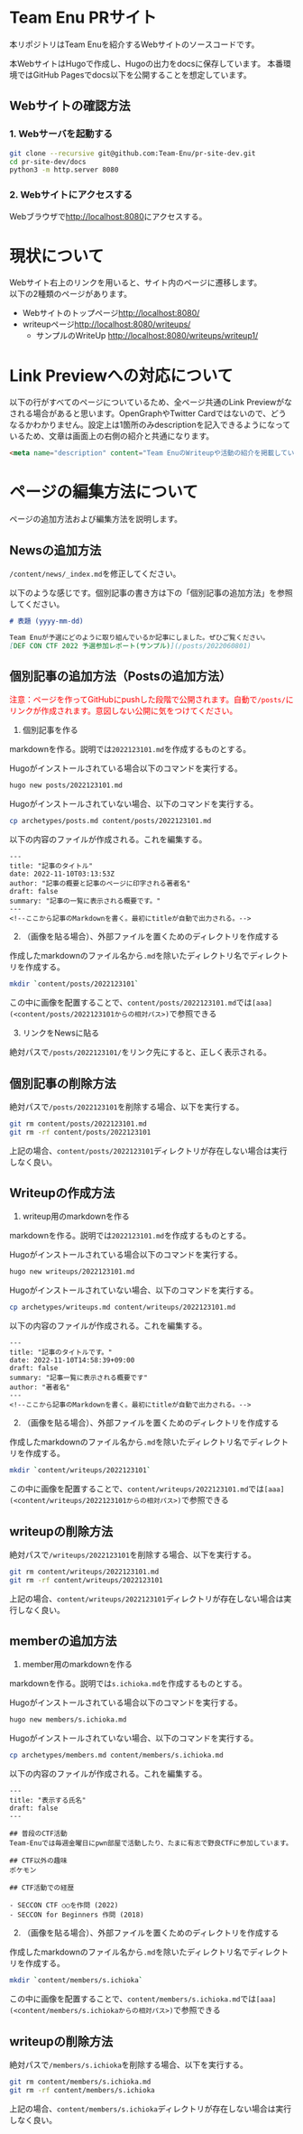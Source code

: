 # Team Enu PRサイト

本リポジトリはTeam Enuを紹介するWebサイトのソースコードです。

本WebサイトはHugoで作成し、Hugoの出力をdocsに保存しています。
本番環境ではGitHub Pagesでdocs以下を公開することを想定しています。

## Webサイトの確認方法

### 1. Webサーバを起動する

```bash
git clone --recursive git@github.com:Team-Enu/pr-site-dev.git
cd pr-site-dev/docs
python3 -m http.server 8080
```

### 2. Webサイトにアクセスする

Webブラウザで[http://localhost:8080](http://localhost:8080)にアクセスする。

# 現状について

Webサイト右上のリンクを用いると、サイト内のページに遷移します。  
以下の2種類のページがあります。
- Webサイトのトップページ[http://localhost:8080/](http://localhost:8080/)
- writeupページ[http://localhost:8080/writeups/](http://localhost:8080/writeups/)
  - サンプルのWriteUp [http://localhost:8080/writeups/writeup1/](http://localhost:8080/writeups/writeup1/)

# Link Previewへの対応について

以下の行がすべてのページについているため、全ページ共通のLink Previewがなされる場合があると思います。OpenGraphやTwitter Cardではないので、どうなるかわかりません。設定上は1箇所のみdescriptionを記入できるようになっているため、文章は画面上の右側の紹介と共通になります。
```html
<meta name="description" content="Team EnuのWriteupや活動の紹介を掲載しています。">
```

# ページの編集方法について

ページの追加方法および編集方法を説明します。

## Newsの追加方法

`/content/news/_index.md`を修正してください。

以下のような感じです。個別記事の書き方は下の「個別記事の追加方法」を参照してください。

```md
# 表題 (yyyy-mm-dd)

Team Enuが予選にどのように取り組んでいるか記事にしました。ぜひご覧ください。  
[DEF CON CTF 2022 予選参加レポート(サンプル)](/posts/2022060801)
```

## 個別記事の追加方法（Postsの追加方法）

<span style="color: red">注意：ページを作ってGitHubにpushした段階で公開されます。自動で`/posts/`にリンクが作成されます。意図しない公開に気をつけてください。</span>  

1. 個別記事を作る

markdownを作る。説明では`2022123101.md`を作成するものとする。

Hugoがインストールされている場合以下のコマンドを実行する。
```bash
hugo new posts/2022123101.md
```

Hugoがインストールされていない場合、以下のコマンドを実行する。

```bash
cp archetypes/posts.md content/posts/2022123101.md
```

以下の内容のファイルが作成される。これを編集する。
```
---
title: "記事のタイトル"
date: 2022-11-10T03:13:53Z
author: "記事の概要と記事のページに印字される著者名"
draft: false
summary: "記事の一覧に表示される概要です。"
---
<!--ここから記事のMarkdownを書く。最初にtitleが自動で出力される。-->
```

2. （画像を貼る場合）、外部ファイルを置くためのディレクトリを作成する

作成したmarkdownのファイル名から`.md`を除いたディレクトリ名でディレクトリを作成する。

```bash
mkdir `content/posts/2022123101`
```

この中に画像を配置することで、`content/posts/2022123101.md`では`[aaa](<content/posts/2022123101からの相対パス>)`で参照できる

3. リンクをNewsに貼る


絶対パスで`/posts/2022123101/`をリンク先にすると、正しく表示される。


## 個別記事の削除方法

絶対パスで`/posts/2022123101`を削除する場合、以下を実行する。

```bash
git rm content/posts/2022123101.md
git rm -rf content/posts/2022123101
```

上記の場合、`content/posts/2022123101`ディレクトリが存在しない場合は実行しなく良い。


## Writeupの作成方法

1. writeup用のmarkdownを作る

markdownを作る。説明では`2022123101.md`を作成するものとする。

Hugoがインストールされている場合以下のコマンドを実行する。
```bash
hugo new writeups/2022123101.md
```

Hugoがインストールされていない場合、以下のコマンドを実行する。

```bash
cp archetypes/writeups.md content/writeups/2022123101.md
```

以下の内容のファイルが作成される。これを編集する。
```
---
title: "記事のタイトルです。"
date: 2022-11-10T14:58:39+09:00
draft: false
summary: "記事一覧に表示される概要です"
author: "著者名"
---
<!--ここから記事のMarkdownを書く。最初にtitleが自動で出力される。-->
```

2. （画像を貼る場合）、外部ファイルを置くためのディレクトリを作成する

作成したmarkdownのファイル名から`.md`を除いたディレクトリ名でディレクトリを作成する。

```bash
mkdir `content/writeups/2022123101`
```

この中に画像を配置することで、`content/writeups/2022123101.md`では`[aaa](<content/writeups/2022123101からの相対パス>)`で参照できる


## writeupの削除方法

絶対パスで`/writeups/2022123101`を削除する場合、以下を実行する。

```bash
git rm content/writeups/2022123101.md
git rm -rf content/writeups/2022123101
```

上記の場合、`content/writeups/2022123101`ディレクトリが存在しない場合は実行しなく良い。

## memberの追加方法

1. member用のmarkdownを作る

markdownを作る。説明では`s.ichioka.md`を作成するものとする。

Hugoがインストールされている場合以下のコマンドを実行する。
```bash
hugo new members/s.ichioka.md
```

Hugoがインストールされていない場合、以下のコマンドを実行する。

```bash
cp archetypes/members.md content/members/s.ichioka.md
```

以下の内容のファイルが作成される。これを編集する。
```
---
title: "表示する氏名"
draft: false
---

## 普段のCTF活動
Team-Enuでは毎週金曜日にpwn部屋で活動したり、たまに有志で野良CTFに参加しています。

## CTF以外の趣味
ポケモン

## CTF活動での経歴

- SECCON CTF ○○を作問 (2022)
- SECCON for Beginners 作問 (2018)
```

2. （画像を貼る場合）、外部ファイルを置くためのディレクトリを作成する

作成したmarkdownのファイル名から`.md`を除いたディレクトリ名でディレクトリを作成する。

```bash
mkdir `content/members/s.ichioka`
```

この中に画像を配置することで、`content/members/s.ichioka.md`では`[aaa](<content/members/s.ichiokaからの相対パス>)`で参照できる


## writeupの削除方法

絶対パスで`/members/s.ichioka`を削除する場合、以下を実行する。

```bash
git rm content/members/s.ichioka.md
git rm -rf content/members/s.ichioka
```

上記の場合、`content/members/s.ichioka`ディレクトリが存在しない場合は実行しなく良い。